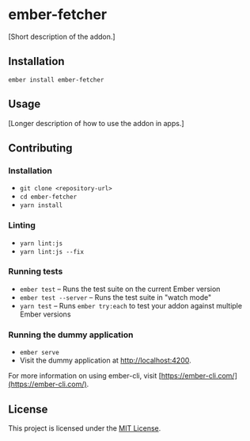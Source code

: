 ember-fetcher
==============================================================================

[Short description of the addon.]

Installation
------------------------------------------------------------------------------

```
ember install ember-fetcher
```


Usage
------------------------------------------------------------------------------

[Longer description of how to use the addon in apps.]


Contributing
------------------------------------------------------------------------------

### Installation

* `git clone <repository-url>`
* `cd ember-fetcher`
* `yarn install`

### Linting

* `yarn lint:js`
* `yarn lint:js --fix`

### Running tests

* `ember test` – Runs the test suite on the current Ember version
* `ember test --server` – Runs the test suite in "watch mode"
* `yarn test` – Runs `ember try:each` to test your addon against multiple Ember versions

### Running the dummy application

* `ember serve`
* Visit the dummy application at [http://localhost:4200](http://localhost:4200).

For more information on using ember-cli, visit [https://ember-cli.com/](https://ember-cli.com/).

License
------------------------------------------------------------------------------

This project is licensed under the [MIT License](LICENSE.md).
